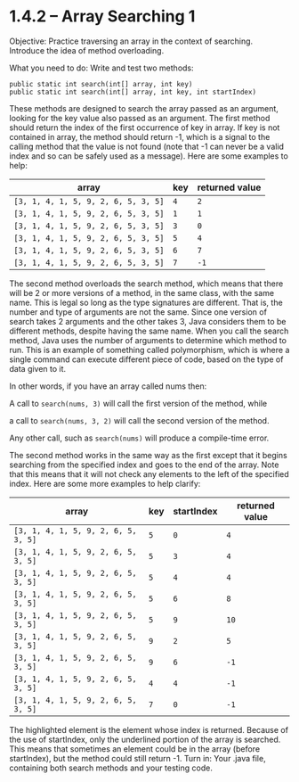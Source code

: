 # 1.4.2 – Array Searching 1

Objective: Practice traversing an array in the context of searching. Introduce the idea of method overloading.

What you need to do: Write and test two methods:
```
public static int search(int[] array, int key)
public static int search(int[] array, int key, int startIndex)
```
These methods are designed to search the array passed as an argument, looking for the key value also passed as an argument. The first method should return the index of the first occurrence of key in array. If key is not
contained in array, the method should return -1, which is a signal to the calling method that the value is not found (note that -1 can never be a valid index and so can be safely used as a message). Here are some examples to help:

| array | key | returned value |
| - | - | - |
| ```[3, 1, 4, 1, 5, 9, 2, 6, 5, 3, 5]``` | ```4``` | ```2``` |
| ```[3, 1, 4, 1, 5, 9, 2, 6, 5, 3, 5]``` | ```1``` | ```1``` |
| ```[3, 1, 4, 1, 5, 9, 2, 6, 5, 3, 5]``` | ```3``` | ```0``` |
| ```[3, 1, 4, 1, 5, 9, 2, 6, 5, 3, 5]``` | ```5``` | ```4``` |
| ```[3, 1, 4, 1, 5, 9, 2, 6, 5, 3, 5]``` | ```6``` | ```7``` |
| ```[3, 1, 4, 1, 5, 9, 2, 6, 5, 3, 5]``` | ```7``` | ```-1``` |


The second method overloads the search method, which means that there will be 2 or more versions of a method, in the same class, with the same name. This is legal so long as the type signatures are different. That is, the number and type of arguments are not the same. Since one version of search takes 2 arguments and the other takes 3, Java considers them to be different methods, despite having the same name. When you call the search method, Java uses the number of arguments to determine which method to run. This is an example of something called polymorphism, which is where a single command can execute different piece of code, based on the type of data given to it.

In other words, if you have an array called nums then:

A call to ```search(nums, 3)``` will call the first version of the method, while

a call to ```search(nums, 3, 2)``` will call the second version of the method.

Any other call, such as ```search(nums)``` will produce a compile-time error.

The second method works in the same way as the first except that it begins searching from the specified index and goes to the end of the array. Note that this means that it will not check any elements to the left of the specified index. Here are some more examples to help clarify:

| array | key | startIndex | returned value |
| - | - | - | - |
| ```[3, 1, 4, 1, 5, 9, 2, 6, 5, 3, 5]``` | ```5``` | ```0``` | ```4``` |
| ```[3, 1, 4, 1, 5, 9, 2, 6, 5, 3, 5]``` | ```5``` | ```3``` | ```4``` |
| ```[3, 1, 4, 1, 5, 9, 2, 6, 5, 3, 5]``` | ```5``` | ```4``` | ```4``` |
| ```[3, 1, 4, 1, 5, 9, 2, 6, 5, 3, 5]``` | ```5``` | ```6``` | ```8``` |
| ```[3, 1, 4, 1, 5, 9, 2, 6, 5, 3, 5]``` | ```5``` | ```9``` | ```10``` |
| ```[3, 1, 4, 1, 5, 9, 2, 6, 5, 3, 5]``` | ```9``` | ```2``` | ```5``` |
| ```[3, 1, 4, 1, 5, 9, 2, 6, 5, 3, 5]``` | ```9``` | ```6``` | ```-1``` |
| ```[3, 1, 4, 1, 5, 9, 2, 6, 5, 3, 5]``` | ```4``` | ```4``` | ```-1``` |
| ```[3, 1, 4, 1, 5, 9, 2, 6, 5, 3, 5]``` | ```7``` | ```0``` | ```-1``` |

The highlighted element is the element whose index is returned. Because of the use of startIndex, only the
underlined portion of the array is searched. This means that sometimes an element could be in the array (before
startIndex), but the method could still return -1.
Turn in: Your .java file, containing both search methods and your testing code.
